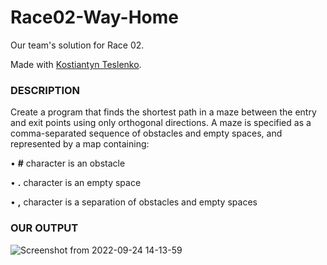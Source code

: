 # Race02-Way-Home

Our team's solution for Race 02.

Made with [Kostiantyn Teslenko](https://github.com/kteslenko).

### DESCRIPTION

Create a program that finds the shortest path in a maze between the entry and exit points using only orthogonal directions. A maze is specified as a comma-separated sequence of obstacles and empty spaces, and represented by a map containing:

• **#**  character is an obstacle

• **.**  character is an empty space

• **,**  character is a separation of obstacles and empty spaces

### OUR OUTPUT

![Screenshot from 2022-09-24 14-13-59](https://user-images.githubusercontent.com/92917845/192094891-5d5452cc-31d8-4fc9-a2dd-1d42f03679f6.png)
